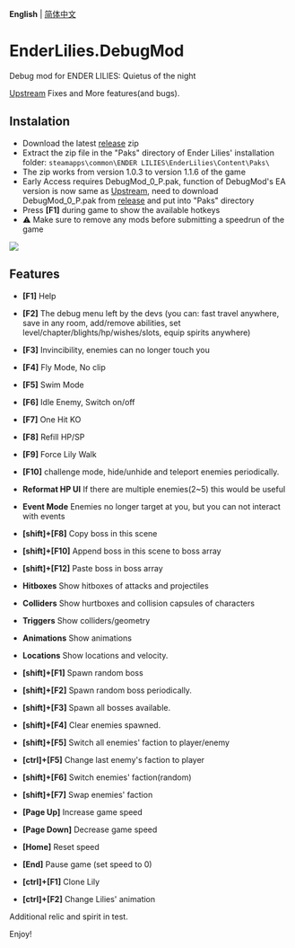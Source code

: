 **English** | [简体中文](README_CN.md)
# EnderLilies.DebugMod
Debug mod for ENDER LILIES: Quietus of the night

[Upstream](https://github.com/Trexounay/EnderLilies.DebugMod) Fixes and More features(and bugs).
## Instalation
 - Download the latest [release](https://github.com/EnderLiliesFans5040/EnderLilies-Debug-Mod/releases/latest) zip
 - Extract the zip file in the "Paks" directory of Ender Lilies' installation folder:
 `steamapps\common\ENDER LILIES\EnderLilies\Content\Paks\`
 - The zip works from version 1.0.3 to version 1.1.6 of the game
 - Early Access requires DebugMod_0_P.pak, function of DebugMod's EA version is now same as [Upstream](https://github.com/Trexounay/EnderLilies.DebugMod), need to download DebugMod_0_P.pak from [release](https://github.com/EnderLiliesFans5040/EnderLilies-Debug-Mod/releases/latest) and put into "Paks" directory
 - Press **[F1]** during game to show the available hotkeys
 - :warning:  Make sure to remove any mods before submitting a speedrun of the game

![](https://i.imgur.com/cVu3sxn.jpg)

## Features
 - **[F1]** Help
 - **[F2]** The debug menu left by the devs (you can: fast travel anywhere, save in any room, add/remove abilities, set level/chapter/blights/hp/wishes/slots, equip spirits anywhere)
 - **[F3]** Invincibility, enemies can no longer touch you
 - **[F4]** Fly Mode, No clip
 - **[F5]** Swim Mode
 - **[F6]** Idle Enemy, Switch on/off
 - **[F7]** One Hit KO
 - **[F8]** Refill HP/SP
 - **[F9]** Force Lily Walk
 - **[F10]** challenge mode, hide/unhide and teleport enemies periodically.
 - **Reformat HP UI** If there are multiple enemies(2~5) this would be useful
 - **Event Mode** Enemies no longer target at you, but you can not interact with events
 - **[shift]+[F8]** Copy boss in this scene
 - **[shift]+[F10]** Append boss in this scene to boss array 
 - **[shift]+[F12]** Paste boss in boss array

 - **Hitboxes** Show hitboxes of attacks and projectiles
 - **Colliders** Show hurtboxes and collision capsules of characters
 - **Triggers** Show colliders/geometry
 - **Animations** Show animations
 - **Locations** Show locations and velocity.
 - **[shift]+[F1]** Spawn random boss
 - **[shift]+[F2]** Spawn random boss periodically.
 - **[shift]+[F3]** Spawn all bosses available.
 - **[shift]+[F4]** Clear enemies spawned.
 - **[shift]+[F5]** Switch all enemies' faction to player/enemy
 - **[ctrl]+[F5]** Change last enemy's faction to player
 - **[shift]+[F6]** Switch enemies' faction(random)
 - **[shift]+[F7]** Swap enemies' faction
 
- **[Page Up]** Increase game speed
- **[Page Down]** Decrease game speed
- **[Home]** Reset speed
- **[End]** Pause game (set speed to 0)

- **[ctrl]+[F1]** Clone Lily
- **[ctrl]+[F2]** Change Lilies' animation

Additional relic and spirit in test.

Enjoy!
